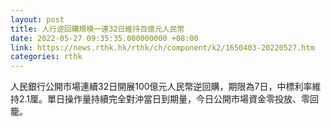 ```yaml
---
layout: post
title: 人行逆回購規模一連32日維持百億元人民幣
date: 2022-05-27 09:35:35.000000000 +08:00
link: https://news.rthk.hk/rthk/ch/component/k2/1650403-20220527.htm
categories: rthk
---
```


人民銀行公開市場連續32日開展100億元人民幣逆回購，期限為7日，中標利率維持2.1厘。單日操作量持續完全對沖當日到期量，今日公開市場資金零投放、零回籠。
